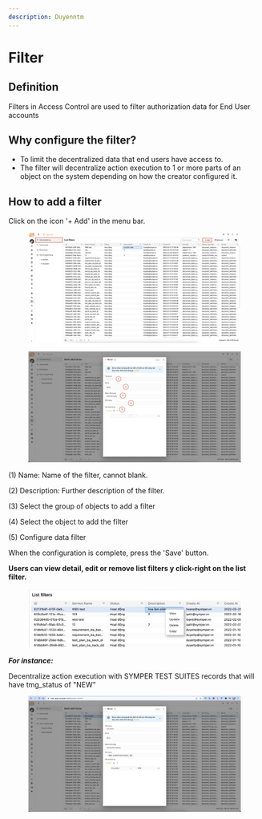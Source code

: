 ```yaml
---
description: Duyenntm
---
```


# Filter

## **Definition**

Filters in Access Control are used to filter authorization data for End User accounts

## Why configure the filter?

* To limit the decentralized data that end users have access to.
* The filter will decentralize action execution to 1 or more parts of an object on the system depending on how the creator configured it.

## How to add a filter

Click on the icon '+ Add' in the menu bar.

<figure><img src="../../.gitbook/assets/image (47).png" alt=""><figcaption></figcaption></figure>

<figure><img src="../../.gitbook/assets/image (25).png" alt=""><figcaption></figcaption></figure>

(1) Name: Name of the filter, cannot blank.

(2) Description: Further description of the filter.

(3) Select the group of objects to add a filter

(4) Select the object to add the filter

(5) Configure data filter

When the configuration is complete, press the 'Save' button.

**Users can view detail, edit or remove list filters y click-right on the list filter.**

<figure><img src="../../.gitbook/assets/image (35).png" alt=""><figcaption></figcaption></figure>

_**For instance:**_

Decentralize action execution with SYMPER TEST SUITES records that will have tmg\_status of "NEW"

<figure><img src="../../.gitbook/assets/image (19) (4).png" alt=""><figcaption></figcaption></figure>
